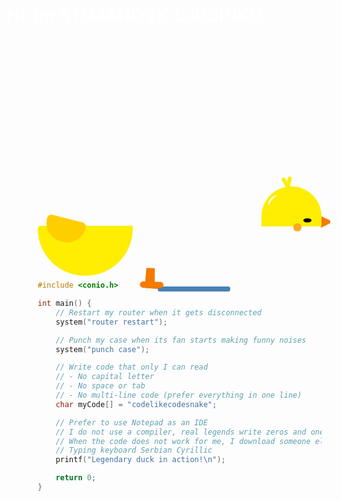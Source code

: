 <style>
  
.duck {
  display: flex;
  flex-direction: column;
  position: relative;
}
.duck__wrapper {
  display: grid;
  place-content: center;
}
.duck__head {
  align-self: flex-end;
  width: 6rem;
  height: 4rem;
  border-radius: 8rem 8rem 0 0;
  background-color: #ffed02;
  position: relative;
  transform: translateY(1px);
  z-index: 1;
}
.duck__head::after,
.duck__head::before {
  content: "";
  position: absolute;
  border-radius: 1rem;
  background-color: #ffed02;
  width: 0.4rem;
  height: 2rem;
  top: 0;
}
.duck__head::after {
  left: 44%;
  transform: translate(-50%, -50%) rotate(-30deg);
}
.duck__head::before {
  left: 45%;
  transform: translate(-50%, -50%) rotate(10deg);
}
.duck__white {
  position: absolute;
  top: 0.8rem;
  left: 0.8rem;
  width: 0.6rem;
  height: 1.3rem;
  transform: rotate(40deg);
  border-radius: 50%;
  border-left: 0.2rem solid #fff;
}
.duck__eye {
  position: absolute;
  bottom: 0.2rem;
  right: 1rem;
  width: 0.8rem;
  height: 0.8rem;
  border-radius: 50%;
  background-color: #000;
  animation: eye-animation 1s infinite linear;
}
.duck__eye--shadow {
  position: absolute;
  bottom: -0.5rem;
  right: 2rem;
  width: 0.8rem;
  height: 0.8rem;
  border-radius: 50%;
  background-color: #fcaa1d;
  z-index: 1;
}
.duck__mouth {
  position: absolute;
  right: 0;
  top: 40%;
  width: 1rem;
  height: 1.2rem;
  transform: translate(90%, -50%);
  clip-path: polygon(0 0, 100% 40%, 100% 60%, 0% 100%);
  border-radius: 0 1rem 1rem 0;
  background-color: #f57a00;
}
.duck__body {
  width: 9.5rem;
  height: 5rem;
  border-radius: 1rem 0 16rem 16rem;
  background-color: #ffed02;
  position: relative;
  overflow: hidden;
}
.duck__body::after {
  content: "";
  position: absolute;
  width: 105%;
  height: 200%;
  left: 50%;
  top: -95%;
  transform: translate(-50%, 0.02rem) rotate(-6deg);
  border-radius: 50%;
  border-bottom: 1rem solid #fcaa1d;
}
.duck__wing {
  position: absolute;
  left: 0.6rem;
  top: 55%;
  width: 4rem;
  height: 2.4rem;
  border-radius: 1rem 1rem 4rem 4rem;
  background-color: #fece00;
  transform: translate(0, -50%);
  transform-origin: right;
  animation: wing-animation 1s linear infinite;
  z-index: 1;
}
.duck__foot {
  position: absolute;
  width: 0.6rem;
  height: 2rem;
  background-color: #f57a00;
  z-index: -1;
}
.duck__foot::after {
  content: "";
  position: absolute;
  width: 2rem;
  height: 0.6rem;
  bottom: 0rem;
  left: -0.5rem;
  background-color: #f57a00;
  border-radius: 1rem;
}
.duck__foot--1,
.duck__foot--2 {
  left: 40%;
  bottom: 0;
  transform: translate(-50%, 80%);
}
.duck__foot--1 {
  animation: foot-ans 1s linear infinite;
}
.duck__foot--2 {
  animation: foot-ans 2s 1s linear infinite;
}

.surface {
  position: absolute;
  bottom: -1.9rem;
  left: 55%;
  transform: translateX(-50%);
  background-color: steelblue;
  width: 8rem;
  height: 0.5rem;
  border-radius: 1rem;
  animation: surface-animation 1s linear infinite;
}

@keyframes surface-animation {
  0%,
  100% {
    transform: translateX(-50%) scaleX(0.9);
  }
  50% {
    transform: translateX(-50%) scaleX(1);
  }
}
@keyframes foot-ans {
  0% {
    transform: translate(-50%, 80%) rotate(0deg);
  }
  10% {
    transform: translate(-150%, 80%) rotate(10deg);
  }
  20% {
    transform: translate(-150%, 10%) rotate(10deg);
  }
  40% {
    transform: translate(400%, 10%) rotate(-20deg);
  }
  60% {
    transform: translate(600%, 60%) rotate(-20deg);
  }
  70% {
    transform: translate(500%, 60%) rotate(0deg);
  }
}
.duck__inner {
  animation: bird-up-down 1s linear infinite;
}

@keyframes bird-up-down {
  0%,
  100% {
    transform: translateY(0.4rem);
  }
  50% {
    transform: translateY(0rem);
  }
}
@keyframes wing-animation {
  0%,
  100% {
    transform: translate(0, -50%) rotate(16deg);
  }
  50% {
    transform: translate(0, -50%) rotate(-2deg);
  }
}
@keyframes eye-animation {
  0%,
  20% {
    transform: scaleY(1);
  }
  10% {
    transform: scaleY(0);
  }
}
.cloud {
  position: absolute;
  top: 10vh;
  left: 0;
  width: 5rem;
  height: 3rem;
  border-radius: 6rem 6rem 0 1rem;
  background-color: white;
  transform: translateX(110vw);
  animation: cloud-animation-1 10s linear infinite;
}
.cloud--2,
.cloud--4 {
  top: 20vh;
  transform: translateX(120vw) scale(0.8);
  animation: cloud-animation-2 10s 2.5s linear infinite;
}
.cloud--3 {
  animation-delay: 5s;
}
.cloud--4 {
  animation-delay: 7.5s;
}
.cloud::after {
  content: "";
  position: absolute;
  width: 6rem;
  height: 3.5rem;
  bottom: 0;
  border-radius: 6rem 10rem 1rem 0;
  transform: translateX(3rem);
  background-color: #fff;
}
.cloud::before {
  content: "";
  position: absolute;
  width: 4rem;
  height: 3rem;
  bottom: 2rem;
  border-radius: 10rem 10rem 0 0;
  transform: translateX(2rem);
  background-color: #fff;
}

@keyframes cloud-animation-1 {
  0% {
    transform: translate(110vw);
  }
  100% {
    transform: translateX(-50vw);
  }
}
@keyframes cloud-animation-2 {
  0% {
    transform: translateX(110vw) scale(0.8);
  }
  100% {
    transform: translateX(-50vw) scale(0.8);
  }
}
</style>
<h1 style="color:white;">Hi, im STOJANOVICLJUBINKO</h1>
  <div class="cloud cloud--1"></div>
                <div class="cloud cloud--2"></div>
                <div class="cloud cloud--3"></div>
                <div class="cloud cloud--4"></div>
                <div class="duck__wrapper" style="margin-left:50px; margin-top:250px;">
                    <div class="duck">
                        <div class="duck duck__inner">
                            <div class="duck__mouth"></div>
                            <div class="duck__head">
                                <div class="duck__eye"></div>
                                <div class="duck__eye--shadow"></div>
                                <div class="duck__white"></div>
                            </div>
                            <div class="duck__body"></div>
                            <div class="duck__wing"></div>
                        </div>
                        <div class="duck__foot duck__foot--1" style="z-index: 1;"></div>
                        <div class="duck__foot duck__foot--2" style="z-index: 1;"></div>
                        <div class="surface"></div>
                    </div>

              
```c
#include <conio.h>

int main() {
    // Restart my router when it gets disconnected
    system("router restart");

    // Punch my case when its fan starts making funny noises
    system("punch case");

    // Write code that only I can read
    // - No capital letter
    // - No space or tab
    // - No multi-line code (prefer everything in one line)
    char myCode[] = "codelikecodesnake";

    // Prefer to use Notepad as an IDE
    // I do not use a compiler, real legends write zeros and ones
    // When the code does not work for me, I download someone else's and upload it to GitHub
    // Typing keyboard Serbian Cyrillic
    printf("Legendary duck in action!\n");

    return 0;
}
```

